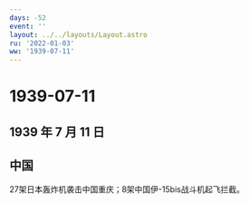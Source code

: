 ```yaml
---
days: -52
event: ''
layout: ../../layouts/Layout.astro
ru: '2022-01-03'
ww: '1939-07-11'
---
```


# 1939-07-11

## 1939 年 7 月 11 日

## 中国

27架日本轰炸机袭击中国重庆；8架中国伊-15bis战斗机起飞拦截。